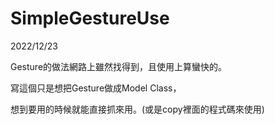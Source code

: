 # SimpleGestureUse

2022/12/23

Gesture的做法網路上雖然找得到，且使用上算蠻快的。

寫這個只是想把Gesture做成Model Class，

想到要用的時候就能直接抓來用。(或是copy裡面的程式碼來使用)